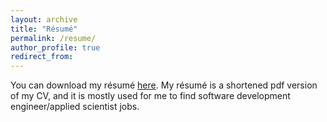 ```yaml
---
layout: archive
title: "Résumé"
permalink: /resume/
author_profile: true
redirect_from:
---
```

You can download my résumé [here]('./files/Kaiser_Resume.pdf'). My résumé is a shortened pdf version of my CV, and it is mostly used for me to find software development engineer/applied scientist jobs.